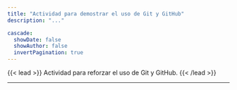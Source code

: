 ```yaml
---
title: "Actividad para demostrar el uso de Git y GitHub"
description: "..."

cascade:
  showDate: false
  showAuthor: false
  invertPagination: true
---
```


{{< lead >}}
Actividad para reforzar el uso de Git y GitHub.
{{< /lead >}}


---
